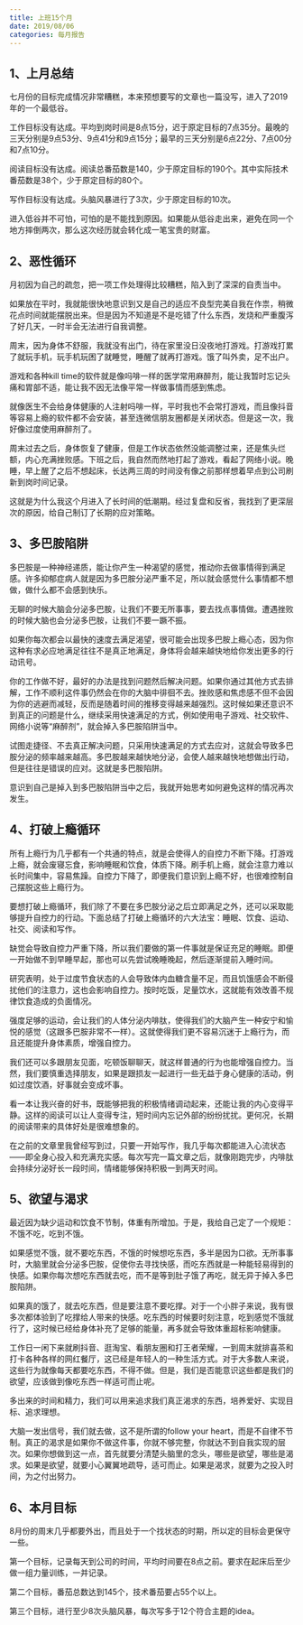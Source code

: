 ```yaml
---
title: 上班15个月
date: 2019/08/06
categories: 每月报告
---
```

<!-- more -->

## 1、上月总结
七月份的目标完成情况非常糟糕，本来预想要写的文章也一篇没写，进入了2019年的一个最低谷。

工作目标没有达成。平均到岗时间是8点15分，迟于原定目标的7点35分。最晚的三天分别是9点53分、9点41分和9点15分；最早的三天分别是6点22分、7点00分和7点10分。

阅读目标没有达成。阅读总番茄数是140，少于原定目标的190个。其中实际技术番茄数是38个，少于原定目标的80个。

写作目标没有达成。头脑风暴进行了3次，少于原定目标的10次。

进入低谷并不可怕，可怕的是不能找到原因。如果能从低谷走出来，避免在同一个地方摔倒两次，那么这次经历就会转化成一笔宝贵的财富。

## 2、恶性循环

月初因为自己的疏忽，把一项工作处理得比较糟糕，陷入到了深深的自责当中。

如果放在平时，我就能很快地意识到又是自己的适应不良型完美自我在作祟，稍微花点时间就能摆脱出来。但是因为不知道是不是吃错了什么东西，发烧和严重腹泻了好几天，一时半会无法进行自我调整。

周末，因为身体不舒服，我就没有出门，待在家里没日没夜地打游戏。打游戏打累了就玩手机，玩手机玩困了就睡觉，睡醒了就再打游戏。饿了叫外卖，足不出户。

游戏和各种kill time的软件就是像吗啡一样的医学常用麻醉剂，能让我暂时忘记头痛和胃部不适，能让我不因无法像平常一样做事情而感到焦虑。

就像医生不会给身体健康的人注射吗啡一样，平时我也不会常打游戏，而且像抖音等容易上瘾的软件都不会安装，甚至连微信朋友圈都是关闭状态。但是这一次，我好像过度使用麻醉剂了。

周末过去之后，身体恢复了健康，但是工作状态依然没能调整过来，还是焦头烂额，内心充满挫败感。下班之后，我自然而然地打起了游戏，看起了网络小说。晚睡，早上醒了之后不想起床，长达两三周的时间没有像之前那样想着早点到公司刷新到岗时间记录。

这就是为什么我这个月进入了长时间的低潮期。经过复盘和反省，我找到了更深层次的原因，给自己制订了长期的应对策略。

## 3、多巴胺陷阱

多巴胺是一种神经递质，能让你产生一种渴望的感觉，推动你去做事情得到满足感。许多抑郁症病人就是因为多巴胺分泌严重不足，所以就会感觉什么事情都不想做，做什么都不会感到快乐。

无聊的时候大脑会分泌多巴胺，让我们不要无所事事，要去找点事情做。遭遇挫败的时候大脑也会分泌多巴胺，让我们不要一蹶不振。

如果你每次都会以最快的速度去满足渴望，很可能会出现多巴胺上瘾心态，因为你这种有求必应地满足往往不是真正地满足，身体将会越来越快地给你发出更多的行动讯号。

你的工作做不好，最好的办法是找到问题然后解决问题。如果你通过其他方式去排解，工作不顺利这件事仍然会在你的大脑中徘徊不去。挫败感和焦虑感不但不会因为你的逃避而减轻，反而是随着时间的推移变得越来越强烈。这时候如果还意识不到真正的问题是什么，继续采用快速满足的方式，例如使用电子游戏、社交软件、网络小说等“麻醉剂”，就会掉入多巴胺陷阱当中。

试图走捷径、不去真正解决问题，只采用快速满足的方式去应对，这就会导致多巴胺分泌的频率越来越高。多巴胺越来越快地分泌，会使人越来越快地想做出行动，但是往往是错误的应对。这就是多巴胺陷阱。

意识到自己是掉入到多巴胺陷阱当中之后，我就开始思考如何避免这样的情况再次发生。

## 4、打破上瘾循环

所有上瘾行为几乎都有一个共通的特点，就是会使得人的自控力不断下降。打游戏上瘾，就会废寝忘食，影响睡眠和饮食，体质下降。刷手机上瘾，就会注意力难以长时间集中，容易焦躁。自控力下降了，即便我们意识到上瘾不好，也很难控制自己摆脱这些上瘾行为。

要想打破上瘾循环，我们除了不要在多巴胺分泌之后立即满足之外，还可以采取能够提升自控力的行动。下面总结了打破上瘾循环的六大法宝：睡眠、饮食、运动、社交、阅读和写作。

缺觉会导致自控力严重下降，所以我们要做的第一件事就是保证充足的睡眠。即便一开始做不到早睡早起，那也可以先尝试晚睡晚起，然后逐渐提前入睡时间。

研究表明，处于过度节食状态的人会导致体内血糖含量不足，而且饥饿感会不断侵扰他们的注意力，这也会影响自控力。按时吃饭，足量饮水，这就能有效改善不规律饮食造成的负面情况。

强度足够的运动，会让我们的人体分泌内啡肽，使得我们的大脑产生一种安宁和愉悦的感觉（这跟多巴胺非常不一样）。这就使得我们更不容易沉迷于上瘾行为，而且还能提升身体素质，增强自控力。

我们还可以多跟朋友见面，吃顿饭聊聊天，就这样普通的行为也能增强自控力。当然，我们要慎重选择朋友，如果是跟损友一起进行一些无益于身心健康的活动，例如过度饮酒，好事就会变成坏事。

看一本让我兴奋的好书，既能够把我的积极情绪调动起来，还能让我的内心变得平静。这样的阅读可以让人变得专注，短时间内忘记外部的纷纷扰扰。更何况，长期的阅读带来的具体好处是很难想象的。

在之前的文章里我曾经写到过，只要一开始写作，我几乎每次都能进入心流状态——即全身心投入和充满充实感。每次写完一篇文章之后，就像刚跑完步，内啡肽会持续分泌好长一段时间，情绪能够保持积极一到两天时间。

## 5、欲望与渴求

最近因为缺少运动和饮食不节制，体重有所增加。于是，我给自己定了一个规矩：不饿不吃，吃到不饿。

如果感觉不饿，就不要吃东西，不饿的时候想吃东西，多半是因为口欲。无所事事时，大脑里就会分泌多巴胺，促使你去寻找快感，而吃东西就是一种能轻易得到的快感。如果你每次想吃东西就去吃，而不是等到肚子饿了再吃，就无异于掉入多巴胺陷阱。

如果真的饿了，就去吃东西，但是要注意不要吃撑。对于一个小胖子来说，我有很多次都体验到了吃撑给人带来的快感。吃东西的时候要时刻注意，吃到感觉不饿就行了，这时候已经给身体补充了足够的能量，再多就会导致体重超标影响健康。

工作日一闲下来就刷抖音、逛淘宝、看朋友圈和打王者荣耀，一到周末就排喜茶和打卡各种各样的网红餐厅，这已经是年轻人的一种生活方式。对于大多数人来说，这些行为就像每天都要吃东西，不得不做。但是，我们是否能意识这些都是我们的欲望，应该做到像吃东西一样适可而止呢。

多出来的时间和精力，我们可以用来追求我们真正渴求的东西，培养爱好、实现目标、追求理想。

大脑一发出信号，我们就去做，这不是所谓的follow your heart，而是不自律不节制。真正的渴求是如果你不做这件事，你就不够完整，你就达不到自我实现的层次。如果你想做到这一点，首先就要分清楚头脑里的念头，哪些是欲望，哪些是渴求。如果是欲望，就要小心翼翼地疏导，适可而止。如果是渴求，就要为之投入时间，为之付出努力。

## 6、本月目标

8月份的周末几乎都要外出，而且处于一个找状态的时期，所以定的目标会更保守一些。

第一个目标，记录每天到公司的时间，平均时间要在8点之前。要求在起床后至少做一组力量训练，一并记录。

第二个目标，番茄总数达到145个，技术番茄要占55个以上。

第三个目标，进行至少8次头脑风暴，每次写多于12个符合主题的idea。
